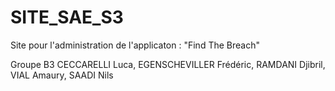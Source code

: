 # SITE_SAE_S3
Site pour l'administration de l'applicaton : "Find The Breach"

Groupe B3 CECCARELLI Luca, EGENSCHEVILLER Frédéric, RAMDANI Djibril, VIAL Amaury, SAADI Nils
